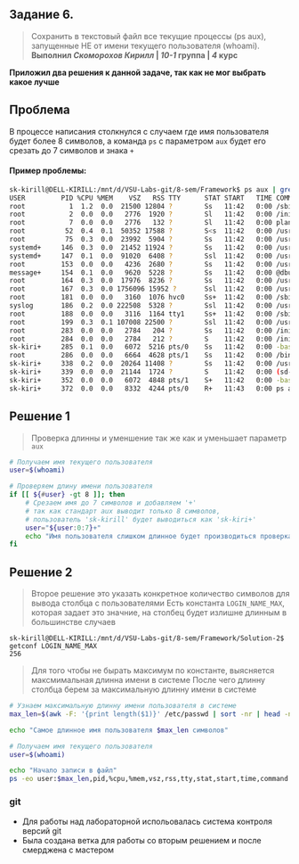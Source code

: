 ## Задание 6. 
> Сохранить в текстовый файл все текущие процессы (ps aux), запущенные НЕ от имени текущего пользователя (whoami).  
> **Выполнил *Скоморохов Кирилл* | *10-1* группа | *4* курс**

**Приложил два решения к данной задаче, так как не мог выбрать какое лучше**    

## Проблема
В процессе написания столкнулся с случаем где имя пользователя будет более 8 символов, а команда `ps` с параметром `aux` будет его срезать до 7 символов и знака `+`  

#### Пример проблемы:
``` bash
sk-kirill@DELL-KIRILL:/mnt/d/VSU-Labs-git/8-sem/Framework$ ps aux | grep -v $(whoami)
USER         PID %CPU %MEM    VSZ   RSS TTY      STAT START   TIME COMMAND
root           1  1.2  0.0  21500 12804 ?        Ss   11:42   0:00 /sbin/init
root           2  0.0  0.0   2776  1920 ?        Sl   11:42   0:00 /init
root           7  0.0  0.0   2776   132 ?        Sl   11:42   0:00 plan9 --control-socket 7 --log-level 4 --server-fd 8 --pipe-fd 10 --log-truncate
root          52  0.4  0.1  50352 17588 ?        S<s  11:42   0:00 /usr/lib/systemd/systemd-journald
root          75  0.3  0.0  23992  5904 ?        Ss   11:42   0:00 /usr/lib/systemd/systemd-udevd
systemd+     146  0.3  0.0  21452 11924 ?        Ss   11:42   0:00 /usr/lib/systemd/systemd-resolved
systemd+     147  0.1  0.0  91020  6408 ?        Ssl  11:42   0:00 /usr/lib/systemd/systemd-timesyncd
root         153  0.0  0.0   4236  2680 ?        Ss   11:42   0:00 /usr/sbin/cron -f -P
message+     154  0.1  0.0   9620  5228 ?        Ss   11:42   0:00 @dbus-daemon --system --address=systemd: --nofork --nopidfile --systemd-activation --syslog-only
root         164  0.3  0.0  17976  8236 ?        Ss   11:42   0:00 /usr/lib/systemd/systemd-logind
root         167  0.3  0.0 1756096 15952 ?       Ssl  11:42   0:00 /usr/libexec/wsl-pro-service -vv
root         181  0.0  0.0   3160  1076 hvc0     Ss+  11:42   0:00 /sbin/agetty -o -p -- \u --noclear --keep-baud - 115200,38400,9600 vt220
syslog       186  0.2  0.0 222508  5328 ?        Ssl  11:42   0:00 /usr/sbin/rsyslogd -n -iNONE
root         188  0.0  0.0   3116  1164 tty1     Ss+  11:42   0:00 /sbin/agetty -o -p -- \u --noclear - linux
root         199  0.3  0.1 107008 22500 ?        Ssl  11:42   0:00 /usr/bin/python3 /usr/share/unattended-upgrades/unattended-upgrade-shutdown --wait-for-signal
root         283  0.0  0.0   2784   204 ?        Ss   11:42   0:00 /init
root         284  0.0  0.0   2784   212 ?        S    11:42   0:00 /init
sk-kiri+     285  0.1  0.0   6072  5216 pts/0    Ss   11:42   0:00 -bash
root         286  0.0  0.0   6664  4628 pts/1    Ss   11:42   0:00 /bin/login -f
sk-kiri+     338  0.2  0.0  20264 11408 ?        Ss   11:42   0:00 /usr/lib/systemd/systemd --user
sk-kiri+     339  0.0  0.0  21144  1724 ?        S    11:42   0:00 (sd-pam)
sk-kiri+     352  0.0  0.0   6072  4848 pts/1    S+   11:42   0:00 -bash
sk-kiri+     372  0.0  0.0   8332  4244 pts/0    R+   11:43   0:00 ps aux
```


## Решение 1

> Проверка длинны и уменшение так же как и уменьшает параметр `aux`

``` bash
# Получаем имя текущего пользователя
user=$(whoami)

# Проверяем длину имени пользователя
if [[ ${#user} -gt 8 ]]; then
    # Срезаем имя до 7 символов и добавляем '+' 
    # так как стандарт aux выводит только 8 символов, 
    # пользователь 'sk-kirill' будет выводиться как 'sk-kiri+'
    user="${user:0:7}+"
    echo "Имя пользователя слишком длинное будет производиться проверка по имени $user"
fi
```


## Решение 2

> Второе решение это указать конкретное количество символов для вывода столбца с пользователями
> Есть константа `LOGIN_NAME_MAX`, которая задает это значние, на столбец будет излишне длинным в большинстве случаев

``` shell
sk-kirill@DELL-KIRILL:/mnt/d/VSU-Labs-git/8-sem/Framework/Solution-2$ getconf LOGIN_NAME_MAX
256
```

> Для того чтобы не бырать максимум по константе, выясняется максмимальная длинна имени в системе
> После чего длинну столбца берем за максимальную длинну имени в системе

``` bash
# Узнаем максимальную длинну имени пользователя в системе
max_len=$(awk -F: '{print length($1)}' /etc/passwd | sort -nr | head -n 1)

echo "Самое длинное имя пользователя $max_len символов"

# Получаем имя текущего пользователя
user=$(whoami)

echo "Начало записи в файл"
ps -eo user:$max_len,pid,%cpu,%mem,vsz,rss,tty,stat,start,time,command | grep -v $user > text.txt 
```

### git
* Для работы над лабораторной испольовалась система контроля версий git
* Была создана ветка для работы со вторым решением и после смерджена с мастером